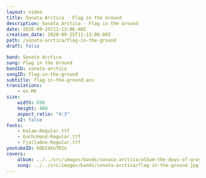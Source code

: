 ```yaml
---
layout: video
title: Sonata Arctica - Flag in the Ground
description: Sonata Arctica - Flag in the Ground
date: 2020-09-25T11:13:00.00Z
creation_date: 2020-09-25T11:13:00.00Z
path: /sonata-arctica/flag-in-the-ground
draft: false

band: Sonata Arctica
song: Flag in the Ground
bandID: sonata-arctica
songID: flag-in-the-ground
subtitle: flag-in-the-ground.ass
translations:
    - es-MX
size:
    width: 656
    height: 480
    aspect_ratio: "4:3"
    x2: false
fonts:
    - Kalam-Regular.ttf
    - GochiHand-Regular.ttf
    - FjallaOne-Regular.ttf
youtubeID: kObI4XuTR2o
covers: 
    album: ../../src/images/bands/sonata-arctica/album-the-days-of-grays.jpg
    song: ../../src/images/bands/sonata-arctica/flag-in-the-ground.jpg
---
```

